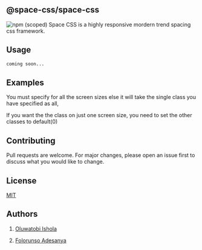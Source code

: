 ## @space-css/space-css
![npm (scoped)](https://img.shields.io/npm/v/@space-css/space-css)
Space CSS is a highly responsive mordern trend spacing css framework.


## Usage

```css
coming soon...
```

## Examples

You must specify for all the screen sizes else it will take the single class you have specified as all,

If you want the the class on just one screen size, you need to set the other classes to default(0)

## Contributing

Pull requests are welcome. For major changes, please open an issue first to discuss what you would like to change.

## License

[MIT](https://choosealicense.com/licenses/mit/)

## Authors
1. [Oluwatobi Ishola](http://twitter.com/mroluwatobby)

2. [Folorunso Adesanya](http://twitter.com/devfolorunso)

